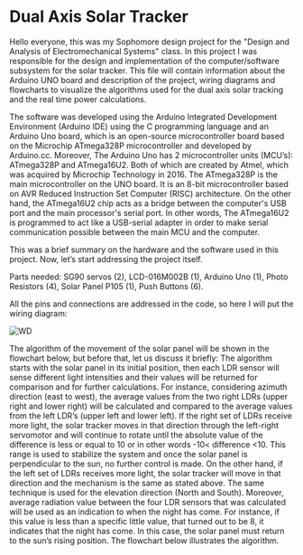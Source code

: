 # Dual Axis Solar Tracker

Hello everyone, this was my Sophomore design project for the "Design and Analysis of Electromechanical Systems" class. In this project I was responsible for the design
and implementation of the computer/software subsystem for the solar tracker. This file will contain information about the Arduino UNO board and description
of the project, wiring diagrams and flowcharts to visualize the algorithms used for the dual axis solar tracking and the real time power calculations.

The software was developed using the Arduino Integrated Development Environment (Arduino IDE) using the C programming language and an Arduino Uno board, which is
an open-source microcontroller board based on the Microchip ATmega328P microcontroller and developed by Arduino.cc. Moreover, The Arduino Uno has
2 microcontroller units (MCU’s): ATmega328P and ATmega16U2. Both of which are created by Atmel, which was acquired by Microchip Technology in 2016.
The ATmega328P is the main microcontroller on the UNO board. It is an 8-bit microcontroller based on AVR Reduced Instruction Set Computer (RISC) architecture.
On the other hand, the ATmega16U2 chip acts as a bridge between the computer's USB port and the main processor's serial port.
In other words, The ATmega16U2 is programmed to act like a USB-serial adapter in order to make serial communication possible between the main MCU and the computer.

This was a brief summary on the hardware and the software used in this project. Now, let’s start addressing the project itself.

Parts needed: SG90 servos (2), LCD-016M002B (1), Arduino Uno (1), Photo Resistors (4), Solar Panel P105 (1), Push Buttons (6).

All the pins and connections are addressed in the code, so here I will put the wiring diagram:

![WD](https://user-images.githubusercontent.com/84100829/127562585-f3785a89-4c7d-4576-b4ee-b49e5449a315.PNG)

The algorithm of the movement of the solar panel will be shown in the flowchart below, but before that, let us discuss it briefly: The algorithm starts with the solar panel in its initial position, then each LDR sensor will sense different light intensities and their values will be returned for comparison and for further calculations. For instance, considering azimuth direction (east to west), the average values from the two right LDRs (upper right and lower right) will be calculated and compared to the average values from the left LDR’s (upper left and lower left). If the right set of LDRs receive more light, the solar tracker moves in that direction through the left-right servomotor and will continue to rotate until the absolute value of the difference is less or equal to 10 or in other words -10< difference <10. This range is used to stabilize the system and once the solar panel is perpendicular to the sun, no further control is made. On the other hand, if the left set of LDRs receives more light, the solar tracker will move in that direction and the mechanism is the same as stated above. The same technique is used for the elevation direction (North and South). Moreover, average radiation value between the four LDR sensors that was calculated will be used as an indication to when the night has come. For instance, if this value is less than a specific little value, that turned out to be 8, it indicates that the night has come. In this case, the solar panel must return to the sun’s rising position. The flowchart below illustrates the algorithm.


